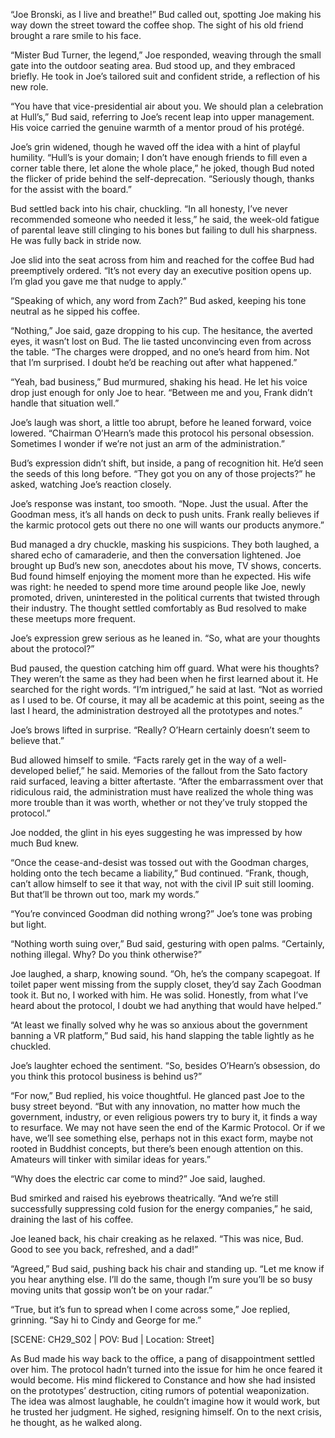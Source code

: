 “Joe Bronski, as I live and breathe!” Bud called out, spotting Joe making his way down the street toward the coffee shop. The sight of his old friend brought a rare smile to his face. 

“Mister Bud Turner, the legend,” Joe responded, weaving through the small gate into the outdoor seating area. Bud stood up, and they embraced briefly. He took in Joe’s tailored suit and confident stride, a reflection of his new role. 

“You have that vice-presidential air about you. We should plan a celebration at Hull’s,” Bud said, referring to Joe’s recent leap into upper management. His voice carried the genuine warmth of a mentor proud of his protégé. 

Joe’s grin widened, though he waved off the idea with a hint of playful humility. “Hull’s is your domain; I don’t have enough friends to fill even a corner table there, let alone the whole place,” he joked, though Bud noted the flicker of pride behind the self-deprecation. “Seriously though, thanks for the assist with the board.” 

Bud settled back into his chair, chuckling. “In all honesty, I’ve never recommended someone who needed it less,” he said, the week-old fatigue of parental leave still clinging to his bones but failing to dull his sharpness. He was fully back in stride now. 

Joe slid into the seat across from him and reached for the coffee Bud had preemptively ordered. “It’s not every day an executive position opens up. I’m glad you gave me that nudge to apply.” 

“Speaking of which, any word from Zach?” Bud asked, keeping his tone neutral as he sipped his coffee. 

“Nothing,” Joe said, gaze dropping to his cup. The hesitance, the averted eyes, it wasn’t lost on Bud. The lie tasted unconvincing even from across the table. “The charges were dropped, and no one’s heard from him. Not that I’m surprised. I doubt he’d be reaching out after what happened.” 

“Yeah, bad business,” Bud murmured, shaking his head. He let his voice drop just enough for only Joe to hear. “Between me and you, Frank didn’t handle that situation well.” 

Joe’s laugh was short, a little too abrupt, before he leaned forward, voice lowered. “Chairman O’Hearn’s made this protocol his personal obsession. Sometimes I wonder if we’re not just an arm of the administration.” 

Bud’s expression didn’t shift, but inside, a pang of recognition hit. He’d seen the seeds of this long before. “They got you on any of those projects?” he asked, watching Joe’s reaction closely. 

Joe’s response was instant, too smooth. “Nope. Just the usual. After the Goodman mess, it’s all hands on deck to push units. Frank really believes if the karmic protocol gets out there no one will wants our products anymore.” 

Bud managed a dry chuckle, masking his suspicions. They both laughed, a shared echo of camaraderie, and then the conversation lightened. Joe brought up Bud’s new son, anecdotes about his move, TV shows, concerts. Bud found himself enjoying the moment more than he expected. His wife was right: he needed to spend more time around people like Joe, newly promoted, driven, uninterested in the political currents that twisted through their industry. The thought settled comfortably as Bud resolved to make these meetups more frequent. 

Joe’s expression grew serious as he leaned in. “So, what are your thoughts about the protocol?” 

Bud paused, the question catching him off guard. What were his thoughts? They weren’t the same as they had been when he first learned about it. He searched for the right words. “I’m intrigued,” he said at last. “Not as worried as I used to be. Of course, it may all be academic at this point, seeing as the last I heard, the administration destroyed all the prototypes and notes.” 

Joe’s brows lifted in surprise. “Really? O’Hearn certainly doesn’t seem to believe that.” 

Bud allowed himself to smile. “Facts rarely get in the way of a well-developed belief,” he said. Memories of the fallout from the Sato factory raid surfaced, leaving a bitter aftertaste. “After the embarrassment over that ridiculous raid, the administration must have realized the whole thing was more trouble than it was worth, whether or not they’ve truly stopped the protocol.” 

Joe nodded, the glint in his eyes suggesting he was impressed by how much Bud knew. 

“Once the cease-and-desist was tossed out with the Goodman charges, holding onto the tech became a liability,” Bud continued. “Frank, though, can’t allow himself to see it that way, not with the civil IP suit still looming. But that’ll be thrown out too, mark my words.” 

“You’re convinced Goodman did nothing wrong?” Joe’s tone was probing but light. 

“Nothing worth suing over,” Bud said, gesturing with open palms. “Certainly, nothing illegal. Why? Do you think otherwise?” 

Joe laughed, a sharp, knowing sound. “Oh, he’s the company scapegoat. If toilet paper went missing from the supply closet, they’d say Zach Goodman took it. But no, I worked with him. He was solid. Honestly, from what I’ve heard about the protocol, I doubt we had anything that would have helped.” 

“At least we finally solved why he was so anxious about the government banning a VR platform,” Bud said, his hand slapping the table lightly as he chuckled. 

Joe’s laughter echoed the sentiment. “So, besides O’Hearn’s obsession, do you think this protocol business is behind us?” 

“For now,” Bud replied, his voice thoughtful. He glanced past Joe to the busy street beyond. “But with any innovation, no matter how much the government, industry, or even religious powers try to bury it, it finds a way to resurface. We may not have seen the end of the Karmic Protocol. Or if we have, we’ll see something else, perhaps not in this exact form, maybe not rooted in Buddhist concepts, but there’s been enough attention on this. Amateurs will tinker with similar ideas for years.” 

“Why does the electric car come to mind?” Joe said, laughed. 

Bud smirked and raised his eyebrows theatrically. “And we’re still successfully suppressing cold fusion for the energy companies,” he said, draining the last of his coffee. 

Joe leaned back, his chair creaking as he relaxed. “This was nice, Bud. Good to see you back, refreshed, and a dad!” 

“Agreed,” Bud said, pushing back his chair and standing up. “Let me know if you hear anything else. I’ll do the same, though I’m sure you’ll be so busy moving units that gossip won’t be on your radar.” 

“True, but it’s fun to spread when I come across some,” Joe replied, grinning. “Say hi to Cindy and George for me.”

[SCENE: CH29_S02 | POV: Bud | Location: Street] 

As Bud made his way back to the office, a pang of disappointment settled over him. The protocol hadn’t turned into the issue for him he once feared it would become. His mind flickered to Constance and how she had insisted on the prototypes’ destruction, citing rumors of potential weaponization. The idea was almost laughable, he couldn’t imagine how it would work, but he trusted her judgment. He sighed, resigning himself. On to the next crisis, he thought, as he walked along.
